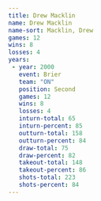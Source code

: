 ```yaml
---
title: Drew Macklin
name: Drew Macklin
name-sort: Macklin, Drew
games: 12
wins: 8
losses: 4
years:
 - year: 2000
   event: Brier
   team: "ON"
   position: Second
   games: 12
   wins: 8
   losses: 4
   inturn-total: 65
   inturn-percent: 85
   outturn-total: 158
   outturn-percent: 84
   draw-total: 75
   draw-percent: 82
   takeout-total: 148
   takeout-percent: 86
   shots-total: 223
   shots-percent: 84
---
```

